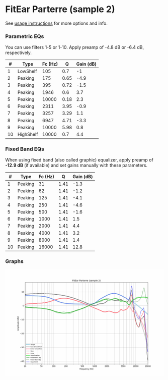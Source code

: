 # FitEar Parterre (sample 2)
See [usage instructions](https://github.com/jaakkopasanen/AutoEq#usage) for more options and info.

### Parametric EQs
You can use filters 1-5 or 1-10. Apply preamp of -4.8 dB or -6.4 dB, respectively.

|   # | Type      |   Fc (Hz) |    Q |   Gain (dB) |
|-----|-----------|-----------|------|-------------|
|   1 | LowShelf  |       105 | 0.7  |        -1   |
|   2 | Peaking   |       175 | 0.65 |        -4.9 |
|   3 | Peaking   |       395 | 0.72 |        -1.5 |
|   4 | Peaking   |      1946 | 0.6  |         3.7 |
|   5 | Peaking   |     10000 | 0.18 |         2.3 |
|   6 | Peaking   |      2311 | 3.95 |        -0.9 |
|   7 | Peaking   |      3257 | 3.29 |         1.1 |
|   8 | Peaking   |      6947 | 4.71 |        -3.3 |
|   9 | Peaking   |     10000 | 5.98 |         0.8 |
|  10 | HighShelf |     10000 | 0.7  |         4.4 |

### Fixed Band EQs
When using fixed band (also called graphic) equalizer, apply preamp of **-12.9 dB** (if available) and set gains manually with these parameters.

|   # | Type    |   Fc (Hz) |    Q |   Gain (dB) |
|-----|---------|-----------|------|-------------|
|   1 | Peaking |        31 | 1.41 |        -1.3 |
|   2 | Peaking |        62 | 1.41 |        -1.2 |
|   3 | Peaking |       125 | 1.41 |        -4.1 |
|   4 | Peaking |       250 | 1.41 |        -4.6 |
|   5 | Peaking |       500 | 1.41 |        -1.6 |
|   6 | Peaking |      1000 | 1.41 |         1.5 |
|   7 | Peaking |      2000 | 1.41 |         4.4 |
|   8 | Peaking |      4000 | 1.41 |         3.2 |
|   9 | Peaking |      8000 | 1.41 |         1.4 |
|  10 | Peaking |     16000 | 1.41 |        12.8 |

### Graphs
![](./FitEar%20Parterre%20(sample%202).png)
